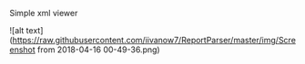 Simple xml viewer

![alt text](https://raw.githubusercontent.com/iivanow7/ReportParser/master/img/Screenshot from 2018-04-16 00-49-36.png)